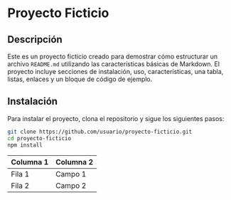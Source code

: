 # Proyecto Ficticio

## Descripción
Este es un proyecto ficticio creado para demostrar cómo estructurar un archivo `README.md` utilizando las características básicas de Markdown. El proyecto incluye secciones de instalación, uso, características, una tabla, listas, enlaces y un bloque de código de ejemplo.

## Instalación
Para instalar el proyecto, clona el repositorio y sigue los siguientes pasos:

```bash
git clone https://github.com/usuario/proyecto-ficticio.git
cd proyecto-ficticio
npm install
```

| Columna 1 | Columna 2  |
|-----------|----------- |
| Fila 1    | Campo  1   |
| Fila 2    | Campo 2    | 
